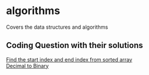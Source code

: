 # algorithms
Covers the data structures and algorithms

## Coding Question with their solutions

[Find the start index and end index from sorted array](https://gist.github.com/decipherDev/2809ed4b96c93529e917c270550ffd50) \
[Decimal to Binary](https://gist.github.com/decipherDev/8bd03fe65929e6d994d145cfd8b72139)

